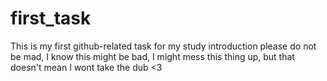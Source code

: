 # first_task
This is my first github-related task for my study introduction
please do not be mad, I know this might be bad, I might mess this thing up, but that doesn't mean I wont take the dub <3
